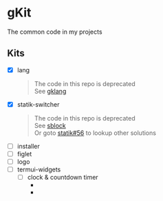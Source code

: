 # gKit

The common code in my projects

## Kits

+ [x] lang
    > The code in this repo is deprecated  
    > See [gklang](https://github.com/ddosakura/gklang)  
+ [x] statik-switcher
    > The code in this repo is deprecated  
    > See [sblock](https://github.com/ddosakura/sblock)  
    > Or goto [statik#56](https://github.com/rakyll/statik/issues/56) to lookup other solutions
+ [ ] installer
+ [ ] figlet
+ [ ] logo
+ [ ] termui-widgets
    + [ ] clock & countdown timer
        + [](https://github.com/StefanSchroeder/Gotermclock)
        + [](https://github.com/bnaucler/cdown)
